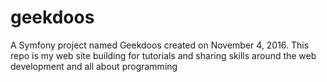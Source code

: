 geekdoos
========
A Symfony project named Geekdoos created on November 4, 2016. This repo is my web site building for tutorials and sharing skills around the web development and all about programming

